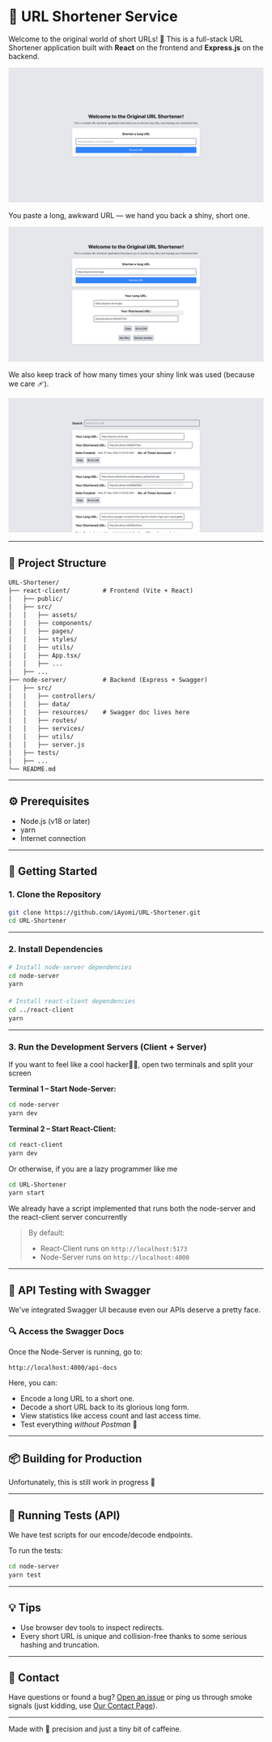 # 🔗 URL Shortener Service

Welcome to the original world of short URLs! 🚀
This is a full-stack URL Shortener application built with **React** on the frontend and **Express.js** on the backend.

![URL Shortener Preview](./assets/Preview1.png)

You paste a long, awkward URL — we hand you back a shiny, short one.

![URL Shortener Preview](./assets/Preview2.png)

We also keep track of how many times your shiny link was used (because we care 🩹).

![URL Shortener Preview](./assets/Preview3.png)

---

## 💂 Project Structure

```
URL-Shortener/
├── react-client/         # Frontend (Vite + React)
│   ├── public/
│   ├── src/
│   │   ├── assets/
│   │   ├── components/
│   │   ├── pages/
│   │   ├── styles/
│   │   ├── utils/
│   │   ├── App.tsx/
│   │   ├── ...
│   ├── ...
├── node-server/          # Backend (Express + Swagger)
│   ├── src/
│   │   ├── controllers/
│   │   ├── data/
│   │   ├── resources/    # Swagger doc lives here
│   │   ├── routes/
│   │   ├── services/
│   │   ├── utils/
│   │   ├── server.js
│   ├── tests/
│   ├── ...
└── README.md
```

---

## ⚙️ Prerequisites

* Node.js (v18 or later)
* yarn
* Internet connection

---

## 🚀 Getting Started

### 1. Clone the Repository

```bash
git clone https://github.com/iAyomi/URL-Shortener.git
cd URL-Shortener 
```

---

### 2. Install Dependencies

```bash
# Install node-server dependencies
cd node-server
yarn

# Install react-client dependencies
cd ../react-client
yarn
```

---

### 3. Run the Development Servers (Client + Server)

If you want to feel like a cool hacker🧑‍💻, open two terminals and split your screen

**Terminal 1 – Start Node-Server:**

```bash
cd node-server
yarn dev
```

**Terminal 2 – Start React-Client:**

```bash
cd react-client
yarn dev
```

Or otherwise, if you are a lazy programmer like me

```bash
cd URL-Shortener 
yarn start
```

We already have a script implemented that runs both the node-server and the react-client server concurrently

> By default:
>
> * React-Client runs on `http://localhost:5173`
> * Node-Server runs on `http://localhost:4000`

---

## 🥪 API Testing with Swagger

We've integrated Swagger UI because even our APIs deserve a pretty face.

### 🔍 Access the Swagger Docs

Once the Node-Server is running, go to:

```
http://localhost:4000/api-docs
```

Here, you can:

* Encode a long URL to a short one.
* Decode a short URL back to its glorious long form.
* View statistics like access count and last access time.
* Test everything *without Postman* 🧪

---

## 📦 Building for Production

Unfortunately, this is still work in progress 🥲

---

## 🥪 Running Tests (API)

We have test scripts for our encode/decode endpoints.

To run the tests:

```bash
cd node-server
yarn test
```

---

## 💡 Tips

* Use browser dev tools to inspect redirects.
* Every short URL is unique and collision-free thanks to some serious hashing and truncation.

---

## 💬 Contact

Have questions or found a bug?
[Open an issue](https://github.com/iAyomi/URL-Shortener/issues) or ping us through smoke signals (just kidding, use [Our Contact Page](https://iayomi.vercel.app/contact)).

---

Made with 🧏 precision and just a tiny bit of caffeine.
